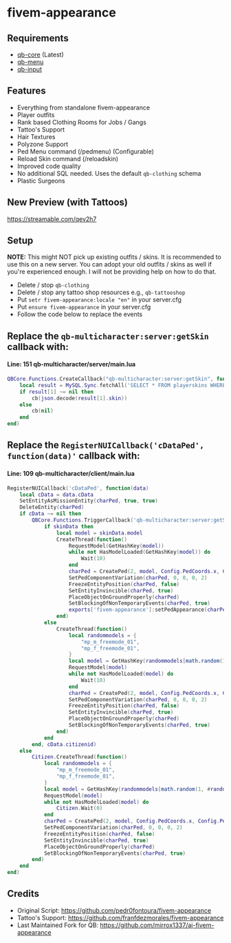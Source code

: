 # fivem-appearance

## Requirements

- [qb-core](https://github.com/qbcore-framework/qb-core) (Latest)
- [qb-menu](https://github.com/qbcore-framework/qb-menu)
- [qb-input](https://github.com/qbcore-framework/qb-input)

## Features

- Everything from standalone fivem-appearance
- Player outfits
- Rank based Clothing Rooms for Jobs / Gangs
- Tattoo's Support
- Hair Textures
- Polyzone Support
- Ped Menu command (/pedmenu) (Configurable)
- Reload Skin command (/reloadskin)
- Improved code quality
- No additional SQL needed. Uses the default `qb-clothing` schema
- Plastic Surgeons

## New Preview (with Tattoos)

https://streamable.com/qev2h7

## Setup

**NOTE:** This might NOT pick up existing outfits / skins. It is recommended to use this on a new server. You can adopt your old outfits / skins as well if you're experienced enough. I will not be providing help on how to do that.

- Delete / stop `qb-clothing`
- Delete / stop any tattoo shop resources e.g., `qb-tattooshop`
- Put `setr fivem-appearance:locale "en"` in your server.cfg
- Put `ensure fivem-appearance` in your server.cfg
- Follow the code below to replace the events

## Replace the `qb-multicharacter:server:getSkin` callback with:
#### Line: 151 qb-multicharacter/server/main.lua
```lua
QBCore.Functions.CreateCallback("qb-multicharacter:server:getSkin", function(source, cb, cid)
    local result = MySQL.Sync.fetchAll('SELECT * FROM playerskins WHERE citizenid = ? AND active = ?', {cid, 1})
    if result[1] ~= nil then
        cb(json.decode(result[1].skin))
    else
        cb(nil)
    end
end)
```
## Replace the `RegisterNUICallback('cDataPed', function(data)'` callback  with:
#### Line: 109 qb-multicharacter/client/main.lua
```lua
RegisterNUICallback('cDataPed', function(data)
    local cData = data.cData
    SetEntityAsMissionEntity(charPed, true, true)
    DeleteEntity(charPed)
    if cData ~= nil then
        QBCore.Functions.TriggerCallback('qb-multicharacter:server:getSkin', function(skinData)
            if skinData then
                local model = skinData.model
                CreateThread(function()
                    RequestModel(GetHashKey(model))
                    while not HasModelLoaded(GetHashKey(model)) do
                        Wait(10)
                    end
                    charPed = CreatePed(2, model, Config.PedCoords.x, Config.PedCoords.y, Config.PedCoords.z - 0.98, Config.PedCoords.w, false, true)
                    SetPedComponentVariation(charPed, 0, 0, 0, 2)
                    FreezeEntityPosition(charPed, false)
                    SetEntityInvincible(charPed, true)
                    PlaceObjectOnGroundProperly(charPed)
                    SetBlockingOfNonTemporaryEvents(charPed, true)
                    exports['fivem-appearance']:setPedAppearance(charPed, skinData)
                end)
            else
                CreateThread(function()
                    local randommodels = {
                        "mp_m_freemode_01",
                        "mp_f_freemode_01",
                    }
                    local model = GetHashKey(randommodels[math.random(1, #randommodels)])
                    RequestModel(model)
                    while not HasModelLoaded(model) do
                        Wait(10)
                    end
                    charPed = CreatePed(2, model, Config.PedCoords.x, Config.PedCoords.y, Config.PedCoords.z - 0.98, Config.PedCoords.w, false, true)
                    SetPedComponentVariation(charPed, 0, 0, 0, 2)
                    FreezeEntityPosition(charPed, false)
                    SetEntityInvincible(charPed, true)
                    PlaceObjectOnGroundProperly(charPed)
                    SetBlockingOfNonTemporaryEvents(charPed, true)
                end)
            end
        end, cData.citizenid)
    else
        Citizen.CreateThread(function()
            local randommodels = {
                "mp_m_freemode_01",
                "mp_f_freemode_01",
            }
            local model = GetHashKey(randommodels[math.random(1, #randommodels)])
            RequestModel(model)
            while not HasModelLoaded(model) do
                Citizen.Wait(0)
            end
            charPed = CreatePed(2, model, Config.PedCoords.x, Config.PedCoords.y, Config.PedCoords.z - 0.98, Config.PedCoords.w, false, true)
            SetPedComponentVariation(charPed, 0, 0, 0, 2)
            FreezeEntityPosition(charPed, false)
            SetEntityInvincible(charPed, true)
            PlaceObjectOnGroundProperly(charPed)
            SetBlockingOfNonTemporaryEvents(charPed, true)
        end)
    end
end)
```

## Credits
- Original Script: https://github.com/pedr0fontoura/fivem-appearance
- Tattoo's Support: https://github.com/franfdezmorales/fivem-appearance
- Last Maintained Fork for QB: https://github.com/mirrox1337/aj-fivem-appearance
